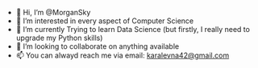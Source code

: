 - 👋 Hi, I’m @MorganSky
- 👀 I’m interested in every aspect of Computer Science
- 🌱 I’m currently Trying to learn Data Science (but firstly, I really need to upgrade my Python skills)
- 💞️ I’m looking to collaborate on anything available
- 📫 You can alwayd reach me via email: karalevna42@gmail.com

<!---
MorganSky/MorganSky is a ✨ special ✨ repository because its `README.md` (this file) appears on your GitHub profile.
You can click the Preview link to take a look at your changes.
--->

